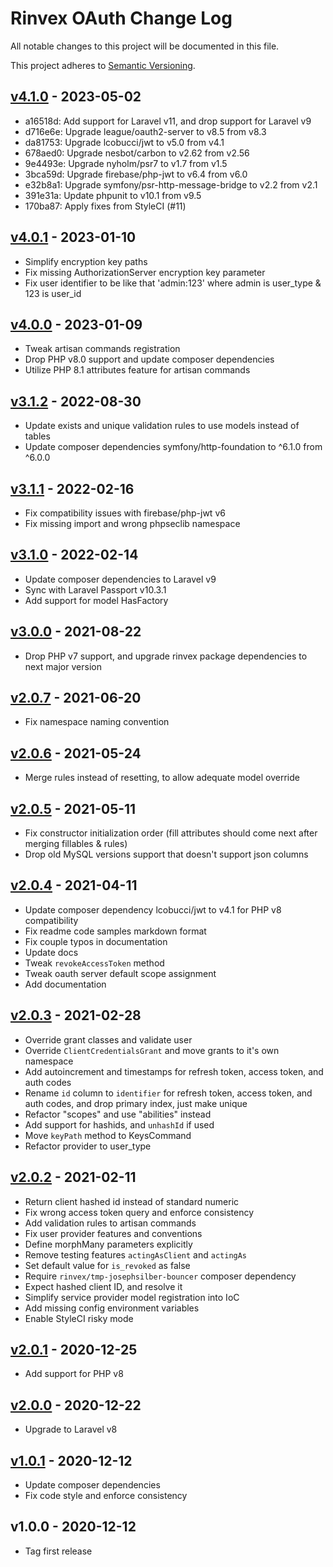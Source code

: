 # Rinvex OAuth Change Log

All notable changes to this project will be documented in this file.

This project adheres to [Semantic Versioning](CONTRIBUTING.md).


## [v4.1.0] - 2023-05-02
- a16518d: Add support for Laravel v11, and drop support for Laravel v9
- d716e6e: Upgrade league/oauth2-server to v8.5 from v8.3
- da81753: Upgrade lcobucci/jwt to v5.0 from v4.1
- 678aed0: Upgrade nesbot/carbon to v2.62 from v2.56
- 9e4493e: Upgrade nyholm/psr7 to v1.7 from v1.5
- 3bca59d: Upgrade firebase/php-jwt to v6.4 from v6.0
- e32b8a1: Upgrade symfony/psr-http-message-bridge to v2.2 from v2.1
- 391e31a: Update phpunit to v10.1 from v9.5
- 170ba87: Apply fixes from StyleCI (#11)

## [v4.0.1] - 2023-01-10
- Simplify encryption key paths
- Fix missing AuthorizationServer encryption key parameter
- Fix user identifier to be like that 'admin:123' where admin is user_type & 123 is user_id

## [v4.0.0] - 2023-01-09
- Tweak artisan commands registration
- Drop PHP v8.0 support and update composer dependencies
- Utilize PHP 8.1 attributes feature for artisan commands

## [v3.1.2] - 2022-08-30
- Update exists and unique validation rules to use models instead of tables
- Update composer dependencies symfony/http-foundation to ^6.1.0 from ^6.0.0

## [v3.1.1] - 2022-02-16
- Fix compatibility issues with firebase/php-jwt v6
- Fix missing import and wrong phpseclib namespace

## [v3.1.0] - 2022-02-14
- Update composer dependencies to Laravel v9
- Sync with Laravel Passport v10.3.1
- Add support for model HasFactory

## [v3.0.0] - 2021-08-22
- Drop PHP v7 support, and upgrade rinvex package dependencies to next major version

## [v2.0.7] - 2021-06-20
- Fix namespace naming convention

## [v2.0.6] - 2021-05-24
- Merge rules instead of resetting, to allow adequate model override

## [v2.0.5] - 2021-05-11
- Fix constructor initialization order (fill attributes should come next after merging fillables & rules)
- Drop old MySQL versions support that doesn't support json columns

## [v2.0.4] - 2021-04-11
- Update composer dependency lcobucci/jwt to v4.1 for PHP v8 compatibility
- Fix readme code samples markdown format
- Fix couple typos in documentation
- Update docs
- Tweak `revokeAccessToken` method
- Tweak oauth server default scope assignment
- Add documentation

## [v2.0.3] - 2021-02-28
- Override grant classes and validate user
- Override `ClientCredentialsGrant` and move grants to it's own namespace
- Add autoincrement and timestamps for refresh token, access token, and auth codes
- Rename `id` column to `identifier` for refresh token, access token, and auth codes, and drop primary index, just make unique
- Refactor "scopes" and use "abilities" instead
- Add support for hashids, and `unhashId` if used
- Move `keyPath` method to KeysCommand
- Refactor provider to user_type

## [v2.0.2] - 2021-02-11
- Return client hashed id instead of standard numeric
- Fix wrong access token query and enforce consistency
- Add validation rules to artisan commands
- Fix user provider features and conventions
- Define morphMany parameters explicitly
- Remove testing features `actingAsClient` and `actingAs`
- Set default value for `is_revoked` as false
- Require `rinvex/tmp-josephsilber-bouncer` composer dependency
- Expect hashed client ID, and resolve it
- Simplify service provider model registration into IoC
- Add missing config environment variables
- Enable StyleCI risky mode

## [v2.0.1] - 2020-12-25
- Add support for PHP v8

## [v2.0.0] - 2020-12-22
- Upgrade to Laravel v8

## [v1.0.1] - 2020-12-12
- Update composer dependencies
- Fix code style and enforce consistency

## v1.0.0 - 2020-12-12
- Tag first release

[v4.1.0]: https://github.com/rinvex/laravel-oauth/compare/v4.0.1...v4.1.0
[v4.0.1]: https://github.com/rinvex/laravel-oauth/compare/v4.0.0...v4.0.1
[v4.0.0]: https://github.com/rinvex/laravel-oauth/compare/v3.1.2...v4.0.0
[v3.1.2]: https://github.com/rinvex/laravel-oauth/compare/v3.1.1...v3.1.2
[v3.1.1]: https://github.com/rinvex/laravel-oauth/compare/v3.1.0...v3.1.1
[v3.1.0]: https://github.com/rinvex/laravel-oauth/compare/v3.0.0...v3.1.0
[v3.0.0]: https://github.com/rinvex/laravel-oauth/compare/v2.0.7...v3.0.0
[v2.0.7]: https://github.com/rinvex/laravel-oauth/compare/v2.0.6...v2.0.7
[v2.0.6]: https://github.com/rinvex/laravel-oauth/compare/v2.0.5...v2.0.6
[v2.0.5]: https://github.com/rinvex/laravel-oauth/compare/v2.0.4...v2.0.5
[v2.0.4]: https://github.com/rinvex/laravel-oauth/compare/v2.0.3...v2.0.4
[v2.0.3]: https://github.com/rinvex/laravel-oauth/compare/v2.0.2...v2.0.3
[v2.0.2]: https://github.com/rinvex/laravel-oauth/compare/v2.0.1...v2.0.2
[v2.0.1]: https://github.com/rinvex/laravel-oauth/compare/v2.0.0...v2.0.1
[v2.0.0]: https://github.com/rinvex/laravel-oauth/compare/v1.0.1...v2.0.0
[v1.0.1]: https://github.com/rinvex/laravel-oauth/compare/v1.0.0...v1.0.1
